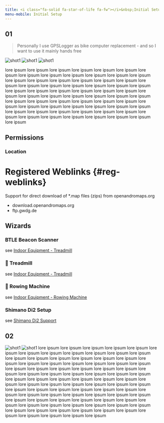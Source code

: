 ```yaml
---
title: <i class="fa-solid fa-star-of-life fa-fw"></i>&nbsp;Initial Setup
menu-mobile: Initial Setup
---
```

## 01
> Personally I use GPSLogger as bike computer replacement - and so I want to use it mainly hands free

<span class="shot">![shot1](/assets/img/gpsl/Screenshot_1642147035_50.png)</span>
<span class="shot">![shot1](/assets/img/gpsl/Screenshot_1642147060_50.png)</span>
<span class="shot">![shot1](/assets/img/gpsl/Screenshot_1642147087_50.png)</span>

lore ipsum lore ipsum lore ipsum lore ipsum lore ipsum lore ipsum lore ipsum lore ipsum lore ipsum lore ipsum lore ipsum
lore ipsum lore ipsum lore ipsum lore ipsum lore ipsum lore ipsum lore ipsum lore ipsum lore ipsum lore ipsum lore ipsum
lore ipsum lore ipsum lore ipsum lore ipsum lore ipsum lore ipsum lore ipsum lore ipsum lore ipsum lore ipsum lore ipsum
lore ipsum lore ipsum lore ipsum lore ipsum lore ipsum lore ipsum lore ipsum lore ipsum lore ipsum lore ipsum lore ipsum
lore ipsum lore ipsum lore ipsum lore ipsum lore ipsum lore ipsum lore ipsum lore ipsum lore ipsum lore ipsum lore ipsum
lore ipsum lore ipsum lore ipsum lore ipsum lore ipsum lore ipsum lore ipsum lore ipsum lore ipsum lore ipsum lore ipsum

## Permissions
### Location

# Registered Weblinks {#reg-weblinks}
Support for direct download of *.map files (zips) from openandromaps.org
- download.openandromaps.org
- ftp.gwdg.de


## Wizards
### <i class="fa-brands fa-bluetooth"></i> BTLE Beacon Scanner <i class="fa-solid fa-shield-virus"></i>
see [Indoor Equipment - Treadmill](../7100-indoor/#-treadmill)

### 🏃 Treadmill
see [Indoor Equipment - Treadmill](../7100-indoor/#-treadmill)

### 🚣 Rowing Machine
see [Indoor Equipment - Rowing Machine](../7100-indoor/#-rowing-machine)

### <i class="fa-solid fa-gears"></i> Shimano Di2 Setup
see [Shimano Di2 Support](../7200-di2/)
## 02
<span class="shot">![shot1](/assets/img/gpsl/Screenshot_1642148288_50.png)</span>
<span class="shot">![shot1](/assets/img/gpsl/Screenshot_1642148295_50.png)</span>
lore ipsum lore ipsum lore ipsum lore ipsum lore ipsum lore ipsum lore ipsum lore ipsum lore ipsum lore ipsum lore ipsum
lore ipsum lore ipsum lore ipsum lore ipsum lore ipsum lore ipsum lore ipsum lore ipsum lore ipsum lore ipsum lore ipsum
lore ipsum lore ipsum lore ipsum lore ipsum lore ipsum lore ipsum lore ipsum lore ipsum lore ipsum lore ipsum lore ipsum
lore ipsum lore ipsum lore ipsum lore ipsum lore ipsum lore ipsum lore ipsum lore ipsum lore ipsum lore ipsum lore ipsum
lore ipsum lore ipsum lore ipsum lore ipsum lore ipsum lore ipsum lore ipsum lore ipsum lore ipsum lore ipsum lore ipsum
lore ipsum lore ipsum lore ipsum lore ipsum lore ipsum lore ipsum lore ipsum lore ipsum lore ipsum lore ipsum lore ipsum
lore ipsum lore ipsum lore ipsum lore ipsum lore ipsum lore ipsum lore ipsum lore ipsum lore ipsum lore ipsum lore ipsum
lore ipsum lore ipsum lore ipsum lore ipsum lore ipsum lore ipsum lore ipsum lore ipsum lore ipsum lore ipsum lore ipsum